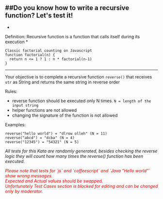 ##Do you know how to write a recursive function? Let's test it!
---

*
Definition: Recursive function is a function that calls itself during its execution
*
```
Classic factorial counting on Javascript
function factorial(n) {
  return n <= 1 ? 1 : n * factorial(n-1) 
}

```

---
Your objective is to complete a recursive function `reverse()` that receives `str` as String and returns the same string in reverse order

Rules:

- reverse function should be executed only N times. `N = length of the input string`
- helper functions are not allowed
- changing the signature of the function is not allowed


Examples:
```
reverse("hello world") = "dlrow olleh" (N = 11)
reverse("abcd") = "dcba" (N = 4)
reverse("12345") = "54321" (N = 5)
```

<i>All tests for this Kata are randomly generated, besides checking the reverse logic they will count how many times the reverse() function has been executed. <i>

<font color="red">
Please note that tests for `js` and `coffeescript` and `Java "Hello world"` show  wrong messages.
<br>
Expected and Actual values should be swapped. 
<br>
Unfortunately Test Cases section is blocked for editing and can be changed only by moderator.
</font>